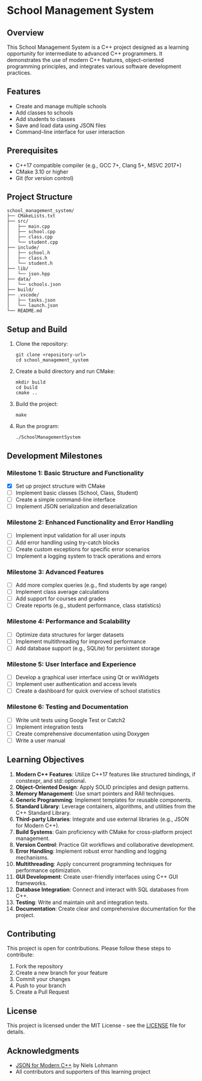 # School Management System

## Overview

This School Management System is a C++ project designed as a learning opportunity for intermediate to advanced C++ programmers. It demonstrates the use of modern C++ features, object-oriented programming principles, and integrates various software development practices.

## Features

- Create and manage multiple schools
- Add classes to schools
- Add students to classes
- Save and load data using JSON files
- Command-line interface for user interaction

## Prerequisites

- C++17 compatible compiler (e.g., GCC 7+, Clang 5+, MSVC 2017+)
- CMake 3.10 or higher
- Git (for version control)

## Project Structure

```
school_management_system/
├── CMakeLists.txt
├── src/
│   ├── main.cpp
│   ├── school.cpp
│   ├── class.cpp
│   └── student.cpp
├── include/
│   ├── school.h
│   ├── class.h
│   └── student.h
├── lib/
│   └── json.hpp
├── data/
│   └── schools.json
├── build/
├── .vscode/
│   ├── tasks.json
│   └── launch.json
└── README.md
```

## Setup and Build

1. Clone the repository:

   ```
   git clone <repository-url>
   cd school_management_system
   ```

2. Create a build directory and run CMake:

   ```
   mkdir build
   cd build
   cmake ..
   ```

3. Build the project:

   ```
   make
   ```

4. Run the program:
   ```
   ./SchoolManagementSystem
   ```

## Development Milestones

### Milestone 1: Basic Structure and Functionality

- [x] Set up project structure with CMake
- [ ] Implement basic classes (School, Class, Student)
- [ ] Create a simple command-line interface
- [ ] Implement JSON serialization and deserialization

### Milestone 2: Enhanced Functionality and Error Handling

- [ ] Implement input validation for all user inputs
- [ ] Add error handling using try-catch blocks
- [ ] Create custom exceptions for specific error scenarios
- [ ] Implement a logging system to track operations and errors

### Milestone 3: Advanced Features

- [ ] Add more complex queries (e.g., find students by age range)
- [ ] Implement class average calculations
- [ ] Add support for courses and grades
- [ ] Create reports (e.g., student performance, class statistics)

### Milestone 4: Performance and Scalability

- [ ] Optimize data structures for larger datasets
- [ ] Implement multithreading for improved performance
- [ ] Add database support (e.g., SQLite) for persistent storage

### Milestone 5: User Interface and Experience

- [ ] Develop a graphical user interface using Qt or wxWidgets
- [ ] Implement user authentication and access levels
- [ ] Create a dashboard for quick overview of school statistics

### Milestone 6: Testing and Documentation

- [ ] Write unit tests using Google Test or Catch2
- [ ] Implement integration tests
- [ ] Create comprehensive documentation using Doxygen
- [ ] Write a user manual

## Learning Objectives

1. **Modern C++ Features**: Utilize C++17 features like structured bindings, if constexpr, and std::optional.
2. **Object-Oriented Design**: Apply SOLID principles and design patterns.
3. **Memory Management**: Use smart pointers and RAII techniques.
4. **Generic Programming**: Implement templates for reusable components.
5. **Standard Library**: Leverage containers, algorithms, and utilities from the C++ Standard Library.
6. **Third-party Libraries**: Integrate and use external libraries (e.g., JSON for Modern C++).
7. **Build Systems**: Gain proficiency with CMake for cross-platform project management.
8. **Version Control**: Practice Git workflows and collaborative development.
9. **Error Handling**: Implement robust error handling and logging mechanisms.
10. **Multithreading**: Apply concurrent programming techniques for performance optimization.
11. **GUI Development**: Create user-friendly interfaces using C++ GUI frameworks.
12. **Database Integration**: Connect and interact with SQL databases from C++.
13. **Testing**: Write and maintain unit and integration tests.
14. **Documentation**: Create clear and comprehensive documentation for the project.

## Contributing

This project is open for contributions. Please follow these steps to contribute:

1. Fork the repository
2. Create a new branch for your feature
3. Commit your changes
4. Push to your branch
5. Create a Pull Request

## License

This project is licensed under the MIT License - see the [LICENSE](LICENSE) file for details.

## Acknowledgments

- [JSON for Modern C++](https://github.com/nlohmann/json) by Niels Lohmann
- All contributors and supporters of this learning project
